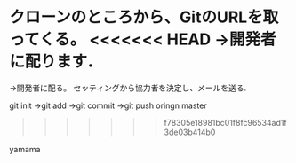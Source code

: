 クローンのところから、GitのURLを取ってくる。
<<<<<<< HEAD
→開発者に配ります．
=======
→開発者に配る。
セッティングから協力者を決定し、メールを送る.

git init
→git add
→git commit
→git  push oringn master

>>>>>>> f78305e18981bc01f8fc96534ad1f3de03b414b0

yamama